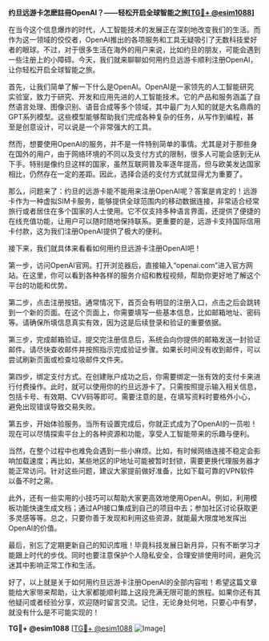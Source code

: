 **约旦远游卡怎麽註冊OpenAI？——轻松开启全球智能之旅[[TG💪+ @esim1088](https://t.me/s/esim1088)]**

在当今这个信息爆炸的时代，人工智能技术的发展正在深刻地改变我们的生活。而作为这一领域的佼佼者，OpenAI推出的各项服务和工具无疑吸引了无数科技爱好者的眼球。不过，对于很多生活在海外的用户来说，比如约旦的朋友，可能会遇到一些注册上的小障碍。今天，我们就来聊聊如何用约旦远游卡顺利注册OpenAI，让你轻松开启全球智能之旅。

首先，让我们简单了解一下什么是OpenAI。OpenAI是一家领先的人工智能研究实验室，致力于研究、开发和应用先进的人工智能技术。它的产品和服务涵盖了自然语言处理、图像识别、语音合成等多个领域，其中最广为人知的就是大名鼎鼎的GPT系列模型。这些模型能够帮助我们完成各种复杂的任务，从写作到编程，甚至是创意设计，可以说是一个非常强大的工具。

然而，想要使用OpenAI的服务，并不是一件特别简单的事情。尤其是对于那些身在国外的用户，由于网络环境的不同以及支付方式的限制，很多人可能会感到无从下手。特别是像约旦这样的国家，虽然互联网普及率逐年提高，但与欧美发达国家相比，仍然存在一定的差距。因此，选择合适的支付方式就显得尤为重要了。

那么，问题来了：约旦的远游卡能不能用来注册OpenAI呢？答案是肯定的！远游卡作为一种虚拟SIM卡服务，能够提供全球范围内的移动数据连接，非常适合经常旅行或者居住在多个国家的人士使用。它不仅支持多种语言界面，还提供了便捷的在线充值功能，让用户可以随时随地保持联系。更重要的是，远游卡支持国际信用卡付款，这为我们注册OpenAI提供了极大的便利。

接下来，我们就具体来看看如何用约旦远游卡注册OpenAI吧！

第一步，访问OpenAI官网。打开浏览器后，直接输入“openai.com”进入官方网站。在这里，你可以看到各种各样的服务介绍和教程视频，帮助你更好地了解这个平台的功能和优势。

第二步，点击注册按钮。通常情况下，首页会有明显的注册入口，点击之后会跳转到一个新的页面。在这个页面上，你需要填写一些基本信息，比如邮箱地址、密码等。请确保所填信息真实有效，因为这是后续登录和验证的重要依据。

第三步，完成邮箱验证。提交完注册信息后，系统会向你提供的邮箱发送一封验证邮件。请尽快查收邮件并按照指示完成验证步骤。如果长时间没有收到邮件，可以尝试刷新页面或检查垃圾邮件文件夹。

第四步，绑定支付方式。在创建账户成功之后，你需要绑定一张有效的支付卡来进行付费操作。此时，就可以使用你的约旦远游卡了。只需按照提示输入相关信息，包括卡号、有效期、CVV码等即可。需要注意的是，在填写资料时要格外小心，避免出现错误导致交易失败。

第五步，开始体验服务。当所有设置完成后，你就正式成为了OpenAI的一员啦！现在可以尽情探索平台上的各种资源和功能，享受人工智能带来的乐趣与便利。

当然，在整个过程中也难免会遇到一些小麻烦。比如，有时候网络连接不稳定会影响加载速度；再比如，某些地区的IP地址可能被暂时封锁，需要更换代理服务器才能正常访问。针对这些问题，建议大家提前做好准备，比如下载可靠的VPN软件以备不时之需。

此外，还有一些实用的小技巧可以帮助大家更高效地使用OpenAI。例如，利用模板功能快速生成文档；通过API接口集成到自己的项目中去；参加社区讨论获取更多灵感等等。总之，只要你善于发现和利用这些资源，就能最大限度地发挥出OpenAI的价值。

最后，别忘了定期更新自己的知识库哦！毕竟科技发展日新月异，只有不断学习才能跟上时代的步伐。同时也要注意保护个人隐私安全，合理安排使用时间，避免沉迷其中影响正常工作和生活。

好了，以上就是关于如何用约旦远游卡注册OpenAI的全部内容啦！希望这篇文章能给大家带来帮助，让大家都能顺利踏上这段充满无限可能的旅程。如果你还有其他疑问或者经验分享，欢迎随时留言交流。记住，无论身处何地，只要心中有梦，就没有什么是不可能实现的！

**TG💪+ @esim1088** [[TG💪+ @esim1088](https://t.me/s/esim1088) ![Image](https://i.postimg.cc/4NQfJmqS/Snipaste-2025-05-13-00-14-12.png)]